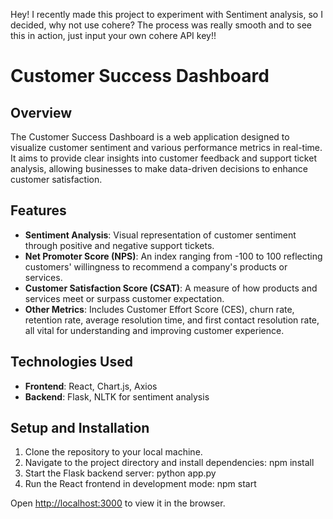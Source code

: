 Hey! I recently made this project to experiment with Sentiment analysis, so I decided, why not use cohere? The process was really smooth and to see this in action, just input your own cohere API key!!

# Customer Success Dashboard

## Overview
The Customer Success Dashboard is a web application designed to visualize customer sentiment and various performance metrics in real-time. It aims to provide clear insights into customer feedback and support ticket analysis, allowing businesses to make data-driven decisions to enhance customer satisfaction.

## Features
- **Sentiment Analysis**: Visual representation of customer sentiment through positive and negative support tickets.
- **Net Promoter Score (NPS)**: An index ranging from -100 to 100 reflecting customers' willingness to recommend a company's products or services.
- **Customer Satisfaction Score (CSAT)**: A measure of how products and services meet or surpass customer expectation.
- **Other Metrics**: Includes Customer Effort Score (CES), churn rate, retention rate, average resolution time, and first contact resolution rate, all vital for understanding and improving customer experience.

## Technologies Used
- **Frontend**: React, Chart.js, Axios
- **Backend**: Flask, NLTK for sentiment analysis

## Setup and Installation
1. Clone the repository to your local machine.
2. Navigate to the project directory and install dependencies:
npm install
3. Start the Flask backend server:
python app.py
4. Run the React frontend in development mode:
npm start

Open [http://localhost:3000](http://localhost:3000) to view it in the browser.